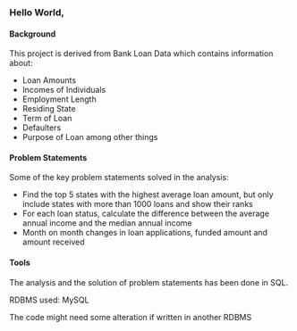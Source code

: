 ### Hello World,

#### Background
This project is derived from Bank Loan Data which contains information about:
- Loan Amounts
- Incomes of Individuals
- Employment Length
- Residing State
- Term of Loan
- Defaulters
- Purpose of Loan
among other things

#### Problem Statements
Some of the key problem statements solved in the analysis:
- Find the top 5 states with the highest average loan amount, but only include states with more than 1000 loans and show their ranks
- For each loan status, calculate the difference between the average annual income and the median annual income
- Month on month changes in loan applications, funded amount and amount received

#### Tools
The analysis and the solution of problem statements has been done in SQL.

RDBMS used: MySQL

The code might need some alteration if written in another RDBMS
